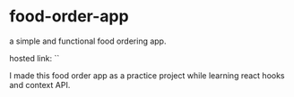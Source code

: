 # food-order-app

a simple and functional food ordering app.

hosted link: ``

I made this food order app as a practice project while learning react hooks and context API.
